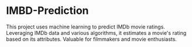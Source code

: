 # IMBD-Prediction
This project uses machine learning to predict IMDb movie ratings. Leveraging IMDb data and various algorithms, it estimates a movie's rating based on its attributes. Valuable for filmmakers and movie enthusiasts.
